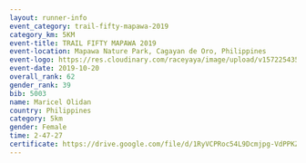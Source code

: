 ```yaml
---
layout: runner-info 
event_category: trail-fifty-mapawa-2019 
category_km: 5KM 
event-title: TRAIL FIFTY MAPAWA 2019  
event-location: Mapawa Nature Park, Cagayan de Oro, Philippines 
event-logo: https://res.cloudinary.com/raceyaya/image/upload/v1572254355/logo/trail-fifty-mapawa_fizjmb.jpg 
event-date: 2019-10-20 
overall_rank: 62
gender_rank: 39
bib: 5003
name: Maricel Olidan
country: Philippines
category: 5km
gender: Female
time: 2-47-27
certificate: https://drive.google.com/file/d/1RyVCPRoc54L9Dcmjpg-VdPPKZVPAJbae/view?usp=sharing
---
```

